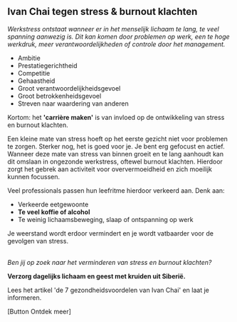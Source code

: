 ## Ivan Chai tegen stress & burnout klachten

_Werkstress ontstaat wanneer er in het menselijk lichaam te lang, te veel spanning aanwezig is. Dit kan komen door problemen op werk, een te hoge werkdruk, meer verantwoordelijkheden of controle door het management._

* Ambitie
* Prestatiegerichtheid
* Competitie
* Gehaastheid
* Groot verantwoordelijkheidsgevoel 
* Groot betrokkenheidsgevoel 
* Streven naar waardering van anderen 

Kortom: het **'carrière maken'** is van invloed op de ontwikkeling van stress en burnout klachten.

Een kleine mate van stress hoeft op het eerste gezicht niet voor problemen te zorgen. Sterker nog, het is goed voor je. Je bent erg gefocust en actief. Wanneer deze mate van stress van binnen groeit en te lang aanhoudt kan dit omslaan in ongezonde werkstress, oftewel burnout klachten. Hierdoor zorgt het gebrek aan activiteit voor oververmoeidheid en zich moeilijk kunnen focussen.

Veel professionals passen hun leefritme hierdoor verkeerd aan. Denk aan: 
* Verkeerde eetgewoonte
* **Te veel koffie of alcohol** 
* Te weinig lichaamsbeweging, slaap of ontspanning op werk

Je weerstand wordt erdoor vermindert en je wordt vatbaarder voor de gevolgen van stress.
<br><br>

_Ben jij op zoek naar het verminderen van stress en burnout klachten?_ <br>

**Verzorg dagelijks lichaam en geest met kruiden uit Siberië.**

Lees het artikel 'de 7 gezondheidsvoordelen van Ivan Chai' en laat je informeren.

[Button Ontdek meer]
